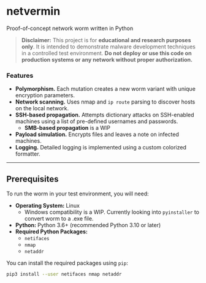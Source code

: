 # netvermin
Proof-of-concept network worm written in Python

> **Disclaimer:** This project is for **educational and research purposes only**. It is intended to demonstrate malware development techniques in a controlled test environment. **Do not deploy or use this code on production systems or any network without proper authorization.**

### Features

- **Polymorphism.** Each mutation creates a new worm variant with unique encryption parameters.
- **Network scanning.** Uses nmap and `ip route` parsing to discover hosts on the local network.
- **SSH-based propagation.** Attempts dictionary attacks on SSH-enabled machines using a list of pre-defined usernames and passwords.
  - **SMB-based propagation** is a WIP
- **Payload simulation.** Encrypts files and leaves a note on infected machines.
- **Logging.** Detailed logging is implemented using a custom colorized formatter.

---

## Prerequisites

To run the worm in your test environment, you will need:

- **Operating System:** Linux
  - Windows compatibility is a WIP. Currently looking into `pyinstaller` to convert worm to a .exe file.
- **Python:** Python 3.6+ (recommended Python 3.10 or later)
- **Required Python Packages:**  
  - `netifaces`
  - `nmap`
  - `netaddr`
  
You can install the required packages using `pip`:

```bash
pip3 install --user netifaces nmap netaddr